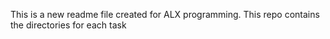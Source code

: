 This is a new readme file created for ALX programming. This repo contains the directories for each task
